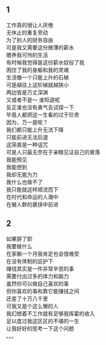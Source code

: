 ## 1

工作真的很让人厌倦  
无休止的重复劳动  
为了别人的财务自由  
可是我又需要这份微薄的薪水  
赡养我可怜的生活  
有时候我觉得是这份薪水奴役了我  
困住了我的身躯和我的灵魂  
生活像一个只能上升的石梯  
可是越往上这阶梯就越狭小  
两边皆是万丈深渊  
又或者不是～ 谁知道呢  
反正谁也没有勇气去试探一下  
毕竟人都把这一生看的过于珍贵  
因为，万一是呢？  
我们都只能上升无法下降  
只能前进无法后退  
这简直是一种诅咒  
可是人只最无奈在于亲眼见证自己的衰落  
我能预见  
我能想到  
我却无能为力  
我什么也做不了  
我只能就这样顺流而下  
在时代和命运的人潮中  
在被人群的裹挟中前进  

## 2
如果辞了职  
我要做什么  
在家躺一个月我肯定也会很难受  
在没有体制的庇护下  
赚钱其实是一件非常辛苦的事  
需要付出过多的体力和脑力  
虽然你可以做自己喜欢的事  
但你喜欢的事和靠它能赚钱之间  
还差了十万八千里  
可我又是个这么懒的人  
我幻想着不工作就有足够我挥霍的收入  
足以度过我这区区的不堪的一生  
让我好好的思考一下这个问题  
。。。  
